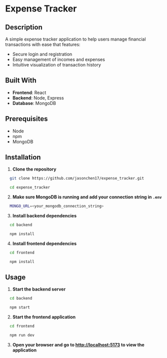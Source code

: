 # Expense Tracker

## Description
A simple expense tracker application to help users manage financial transactions with ease that features:
- Secure login and registration
- Easy management of incomes and expenses
- Intuitive visualization of transaction history

## Built With
- **Frontend**: React
- **Backend**: Node, Express
- **Database**: MongoDB

## Prerequisites
- Node
- npm
- MongoDB

## Installation
1. **Clone the repository**
```bash
  git clone https://github.com/jasonchen17/expense_tracker.git

  cd expense_tracker
```

2. **Make sure MongoDB is running and add your connection string in `.env`**
```bash
  MONGO_URL=<your_mongodb_connection_string>
```

3. **Install backend dependencies**
```bash
  cd backend

  npm install
```

4. **Install frontend dependencies**
```bash
  cd frontend

  npm install
```

## Usage
1. **Start the backend server**
```bash
  cd backend

  npm start
```

2. **Start the frontend application**
```bash
  cd frontend

  npm run dev
```

3. **Open your browser and go to [http://localhost:5173](http://localhost:5173) to view the application**
